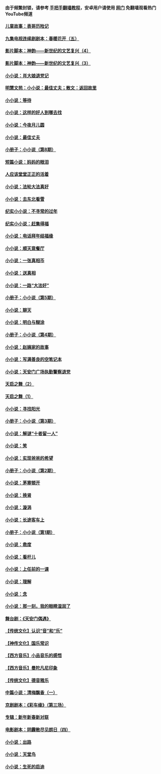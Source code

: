 #### 由于频繁封锁，请参考 [手把手翻墙教程](https://github.com/gfw-breaker/guides/wiki/)，安卓用户请使用 [网门](https://github.com/gfw-breaker/nogfw/blob/master/dl.md?t=05111901) 免翻墙观看热门YouTube频道 

#### [儿童故事：表哥历险记](../pages/328/383535.md?t=05111901) 

#### [九集电视连续剧剧本：春暖花开（五）](../pages/328/275919.md?t=05111901) 

#### [影片脚本：神韵——新世纪的文艺复兴（4）](../pages/328/266089.md?t=05111901) 

#### [影片脚本：神韵——新世纪的文艺复兴（3）](../pages/328/266087.md?t=05111901) 

#### [小小说：肖大娘退党记](../pages/328/239807.md?t=05111901) 

#### [明慧文苑：小小说：最佳丈夫；散文：返回故里](../pages/328/3439.md?t=05111901) 

#### [小小说：等待](../pages/328/223927.md?t=05111901) 

#### [小小说：这样的好人到哪去找](../pages/328/209396.md?t=05111901) 

#### [小小说：今夜月儿圆](../pages/328/193588.md?t=05111901) 

#### [小小说：最佳丈夫](../pages/328/190938.md?t=05111901) 

#### [小册子：小小说（第8期）](../pages/328/188202.md?t=05111901) 

#### [短篇小说：妈妈的眼泪](../pages/328/187712.md?t=05111901) 

#### [人应该堂堂正正的活着](../pages/328/182430.md?t=05111901) 

#### [小小说：法轮大法真好](../pages/328/174669.md?t=05111901) 

#### [小小说：去东北看雪](../pages/328/173882.md?t=05111901) 

#### [纪实小小说：不寻常的过年](../pages/328/173187.md?t=05111901) 

#### [纪实小小说：赶集得福](../pages/328/172652.md?t=05111901) 

#### [小小说：电话拜年结福缘](../pages/328/172533.md?t=05111901) 

#### [小小说：顺天意餐厅](../pages/328/170182.md?t=05111901) 

#### [小小说：一张真相币](../pages/328/169410.md?t=05111901) 

#### [小小说：送真相](../pages/328/166713.md?t=05111901) 

#### [小小说：一路“大法好”](../pages/328/162016.md?t=05111901) 

#### [小册子：小小说（第5期）](../pages/328/161131.md?t=05111901) 

#### [小小说：聊天](../pages/328/159640.md?t=05111901) 

#### [小小说：明白与糊涂](../pages/328/158101.md?t=05111901) 

#### [小册子：小小说（第4期）](../pages/328/158006.md?t=05111901) 

#### [小小说：赵姨家的故事](../pages/328/157843.md?t=05111901) 

#### [小小说：写满善良的空笔记本](../pages/328/157382.md?t=05111901) 

#### [小小说：天安门广场执勤警察退党](../pages/328/156982.md?t=05111901) 

#### [天启之舞（2）](../pages/328/153440.md?t=05111901) 

#### [天启之舞（1）](../pages/328/153439.md?t=05111901) 

#### [小小说：寻找阳光](../pages/328/153065.md?t=05111901) 

#### [小册子：小小说（第3期）](../pages/328/151715.md?t=05111901) 

#### [小小说：解谜“十者留一人”](../pages/328/148967.md?t=05111901) 

#### [小小说：笑](../pages/328/148905.md?t=05111901) 

#### [小小说：实现爸爸的希望](../pages/328/148096.md?t=05111901) 

#### [小册子：小小说（第2期）](../pages/328/147214.md?t=05111901) 

#### [小小说：茅塞顿开](../pages/328/147030.md?t=05111901) 

#### [小小说：换肾](../pages/328/146770.md?t=05111901) 

#### [小小说：漩涡](../pages/328/146683.md?t=05111901) 

#### [小小说：长途客车上](../pages/328/145076.md?t=05111901) 

#### [小册子：小小说（第1期）](../pages/328/143963.md?t=05111901) 

#### [小小说：救度](../pages/328/143927.md?t=05111901) 

#### [小小说：看杆儿](../pages/328/142137.md?t=05111901) 

#### [小小说：上任前的一课](../pages/328/140808.md?t=05111901) 

#### [小小说：理解](../pages/328/140476.md?t=05111901) 

#### [小小说：念](../pages/328/139513.md?t=05111901) 

#### [小小说：那一刻，我的眼睛湿润了](../pages/328/138476.md?t=05111901) 

#### [舞台剧：《天安门偶遇》](../pages/328/117155.md?t=05111901) 

#### [【传统文化】认识“音”和“乐”](../pages/328/108667.md?t=05111901) 

#### [【神传文化】国乐常识](../pages/328/104225.md?t=05111901) 

#### [【西方音乐】小品音乐的感悟](../pages/328/102924.md?t=05111901) 

#### [【西方音乐】曼陀凡尼印象](../pages/328/102922.md?t=05111901) 

#### [【传统文化】德音雅乐](../pages/328/102923.md?t=05111901) 

#### [中篇小说：清梅飘香（一）](../pages/328/101058.md?t=05111901) 

#### [京剧剧本：《彩车缘》（第三场）](../pages/328/96434.md?t=05111901) 

#### [专辑：新年新春新对联](../pages/328/94991.md?t=05111901) 

#### [电影剧本：阴霾散尽见朗日（四）](../pages/328/87081.md?t=05111901) 

#### [小小说：出路](../pages/328/84848.md?t=05111901) 

#### [小小说：天堂鸟](../pages/328/83084.md?t=05111901) 

#### [小小说：生死的启迪](../pages/328/70977.md?t=05111901) 

